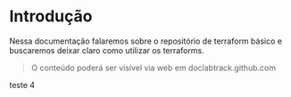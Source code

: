 # Introdução
Nessa documentação falaremos sobre o repositório de terraform básico e buscaremos deixar claro como utilizar os terraforms.

> O conteúdo poderá ser visível via web em doclabtrack.github.com

teste 4
